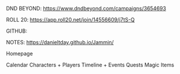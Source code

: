 DND BEYOND: https://www.dndbeyond.com/campaigns/3654693

ROLL 20: https://app.roll20.net/join/14556609/j7tS-Q

GITHUB:

NOTES: https://danieltday.github.io/Jammin/ 


Homepage

Calendar
Characters + Players
Timeline + Events
Quests
Magic Items
